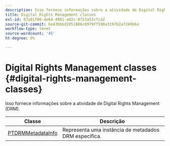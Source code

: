 ```yaml
---
description: Isso fornece informações sobre a atividade de Digital Rights Management (DRM).
title: Digital Rights Management classes
exl-id: 97a81f00-4e64-4981-a02c-8723a53cfca2
source-git-commit: be43bbbd1051886c8979ff590a3197b2a7249b6a
workflow-type: tm+mt
source-wordcount: '45'
ht-degree: 0%

---
```


# Digital Rights Management classes {#digital-rights-management-classes}

Isso fornece informações sobre a atividade de Digital Rights Management (DRM).

| **Classe** | **Descrição** |
|---|---|
| [PTDRMMetadataInfo](https://help.adobe.com/en_US/primetime/api/psdk/appledoc/Classes/PTDRMMetadataInfo.html) | Representa uma instância de metadados DRM específica. |
